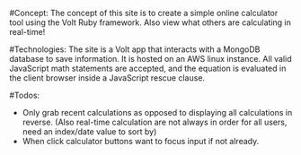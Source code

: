 #Concept:
The concept of this site is to create a simple online calculator tool using the Volt Ruby framework.  Also view what others are calculating in real-time!

#Technologies:
The site is a Volt app that interacts with a MongoDB database to save information.  It is hosted on an AWS linux instance.  All valid JavaScript math statements are accepted, and the equation is evaluated in the client browser inside a JavaScript rescue clause.

#Todos:
 - Only grab recent calculations as opposed to displaying all calculations in reverse. (Also real-time calculation are not always in order for all users, need an index/date value to sort by)
 - When click calculator buttons want to focus input if not already.